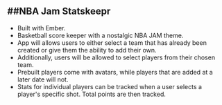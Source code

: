 ##NBA Jam Statskeepr
------
* Built with Ember.
* Basketball score keeper with a nostalgic NBA JAM theme.
* App will allows users to either select a team that has already been created or give them the ability to add their own.
* Additionally, users will be allowed to select players from their chosen team. 
* Prebuilt players come with avatars, while players that are added at a later date will not.
* Stats for individual players can be tracked when a user selects a player's specific shot. Total points are then tracked.




